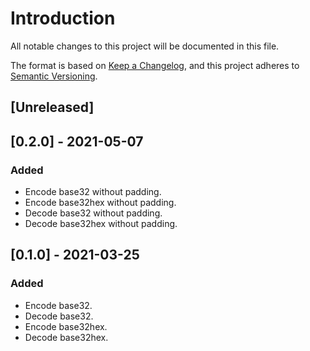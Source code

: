 # Introduction
All notable changes to this project will be documented in this file.

The format is based on [Keep a
Changelog](https://keepachangelog.com/en/1.0.0/), and this project
adheres to [Semantic Versioning](https://semver.org/spec/v2.0.0.html).

## [Unreleased]

## [0.2.0] - 2021-05-07
### Added
- Encode base32 without padding.
- Encode base32hex without padding.
- Decode base32 without padding.
- Decode base32hex without padding.

## [0.1.0] - 2021-03-25
### Added
- Encode base32.
- Decode base32.
- Encode base32hex.
- Decode base32hex.
